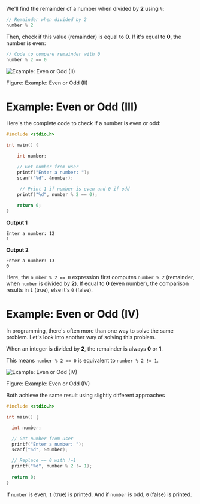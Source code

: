 We'll find the remainder of a number when divided by **2** using `%`:

```c
// Remainder when divided by 2
number % 2
```

Then, check if this value (remainder) is equal to **0**. If it's equal to **0**, the number is even:

```c
// Code to compare remainder with 0
number % 2 == 0
```

![Example: Even or Odd (II)](https://cdn.programiz.pro/course-images/learn-c-programming/learn-c-2-1-5.png)

Figure: Example: Even or Odd (II)


# Example: Even or Odd (III)

Here's the complete code to check if a number is even or odd:

```c
#include <stdio.h>

int main() {

    int number;

    // Get number from user
    printf("Enter a number: ");
    scanf("%d", &number);

     // Print 1 if number is even and 0 if odd
    printf("%d", number % 2 == 0);
  
    return 0;
}
```

**Output 1**

```
Enter a number: 12
1
```

**Output 2**

```
Enter a number: 13
0
```

Here, the `number % 2 == 0` expression first computes `number % 2` (remainder, when `number` is divided by **2**). If equal to **0** (even number), the comparison results in `1` (true), else it's `0` (false).


# Example: Even or Odd (IV)

In programming, there's often more than one way to solve the same problem. Let's look into another way of solving this problem.

When an integer is divided by **2**, the remainder is always **0** or **1**.

This means `number % 2 == 0` is equivalent to `number % 2 != 1`.

![Example: Even or Odd (IV)](https://cdn.programiz.pro/course-images/learn-c-programming/learn-c-2-1-6.png)

Figure: Example: Even or Odd (IV)

Both achieve the same result using slightly different approaches



```c
#include <stdio.h>

int main() {

  int number;

  // Get number from user
  printf("Enter a number: ");
  scanf("%d", &number);

  // Replace == 0 with !=1
  printf("%d", number % 2 != 1);
  
  return 0;
}
```

If `number` is even, `1` (true) is printed. And if `number` is odd, `0` (false) is printed.